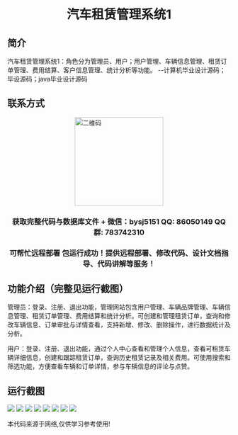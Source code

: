<p><h1 align="center">汽车租赁管理系统1</h1></p>

## 简介
汽车租赁管理系统1：角色分为管理员、用户；用户管理、车辆信息管理、租赁订单管理、费用结算、客户信息管理、统计分析等功能。    --计算机毕业设计源码；毕设源码；java毕业设计源码


## 联系方式
<img src="https://bs-1329754181.cos.ap-shanghai.myqcloud.com/wx.jpg" alt="二维码" style="display: block; margin: 0 auto;" width="200px">
<p><h3 align="center">获取完整代码与数据库文件 + 微信：bysj5151 QQ: 86050149 QQ群: 783742310</h3></p>
<p><h3 align="center">可帮忙远程部署 包运行成功！提供远程部署、修改代码、设计文档指导、代码讲解等服务！</h3></p>

## 功能介绍（完整见运行截图）
管理员：登录、注册、退出功能，管理网站包含用户管理、车辆品牌管理、车辆信息管理、租赁订单管理、费用结算和统计分析。可创建和管理租赁订单，查询和修改车辆信息、订单审批与详情查看，支持新增、修改、删除操作，进行数据统计及分析。

用户：登录、注册、退出功能，通过个人中心查看和管理个人信息，查看可租赁车辆详细信息，创建和跟踪租赁订单，查询历史租赁记录及相关费用。可使用搜索和筛选功能，方便查看车辆和订单详情，参与车辆信息的评论与点赞。


## 运行截图
![](imgs/588112-20220716222932349-1853517159.png)
![](imgs/588112-20220716222937665-223036768.png)
![](imgs/588112-20220716222944849-121947324.png)
![](imgs/588112-20220716222951929-435685164.png)
![](imgs/588112-20220716222956818-1987352191.png)
![](imgs/588112-20220716223003602-93574197.png)
![](imgs/588112-20220716223007930-250208784.png)
![](imgs/588112-20220716223011654-457876565.png)

<p>本代码来源于网络,仅供学习参考使用!</p>
